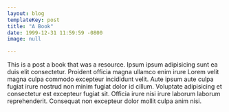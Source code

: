 ```yaml
---
layout: blog
templateKey: post
title: "A Book"
date: 1999-12-31 11:59:59 -0800
image: null

---
```


This is a post a book that was a resource. Ipsum ipsum adipisicing sunt ea duis elit consectetur. Proident officia magna ullamco enim irure Lorem velit magna culpa commodo excepteur incididunt velit. Aute ipsum aute culpa fugiat irure nostrud non minim fugiat dolor id cillum. Voluptate adipisicing et consectetur est excepteur fugiat sit. Officia irure nisi irure laborum laborum reprehenderit. Consequat non excepteur dolor mollit culpa anim nisi.